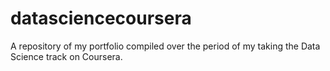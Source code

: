 # datasciencecoursera
A repository of my portfolio compiled over the period of my taking the Data Science track on Coursera.
